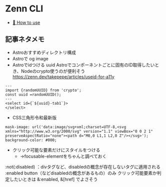 # Zenn CLI

* [📘 How to use](https://zenn.dev/zenn/articles/zenn-cli-guide)

## 記事ネタメモ

- Astroおすすめディレクトリ構成
- Astroで og image
- Astroでidつける uuid Astroでコンポーネントごとに固有のID取得したいとき、Nodeのcrypto使うのが便利そう
https://zenn.dev/takepepe/articles/useid-for-a11y

```astro
---
import {randomUUID} from 'crypto';
const uuid =randomUUID();
---
<select id={`${uuid}-tab1`}>
</select>
```

- CSS三角形令和最新版

```
mask-image: url('data:image/svg+xml;charset=UTF-8,<svg xmlns="http://www.w3.org/2000/svg" version="1.1" viewBox="0 0 2 1" preserveAspectRatio="none"><path d="M0,0 L1,1 L2,0 Z"/></svg>');
background-color: #000;
```

- クリック可能な要素だけにスタイルをつける
  - →focusable-elementをちゃんと調べておく

:not(:disabled) ：divタグなど、disabledの概念が存在しないタグに適用される
:enabled button（などdisabledの概念があるもの）のみ
クリック可能要素か判定したいときは
&:enabled,
&[href]
でよさそう